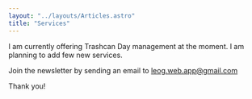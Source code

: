 ```yaml
---
layout: "../layouts/Articles.astro"
title: "Services"
---
```


I am currently offering Trashcan Day management at the moment. I am planning to add few new services.

Join the newsletter by sending an email to <a href="mailto:leog.web.app@gmail.com?subject=Services Inquiry!&amp;body=I'd like to know more about future services you will be offering!">leog.web.app@gmail.com</a>

Thank you!
